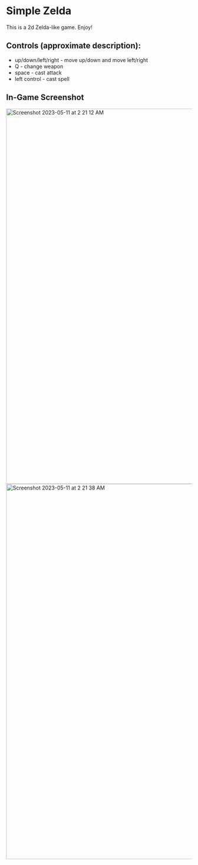 # Simple Zelda
This is a 2d Zelda-like game. Enjoy!

## Controls (approximate description):
- up/down/left/right - move up/down and move left/right
- Q - change weapon
- space - cast attack
- left control - cast spell

## In-Game Screenshot
<img width="1017" alt="Screenshot 2023-05-11 at 2 21 12 AM" src="https://github.com/iamyoungk/simple-zelda/assets/102649466/0c495521-065e-4d9b-a86f-46bd6e290f4a">
<img width="1017" alt="Screenshot 2023-05-11 at 2 21 38 AM" src="https://github.com/iamyoungk/simple-zelda/assets/102649466/fcaefbdc-03b3-4d01-9b8d-9259cc2a6e80">

